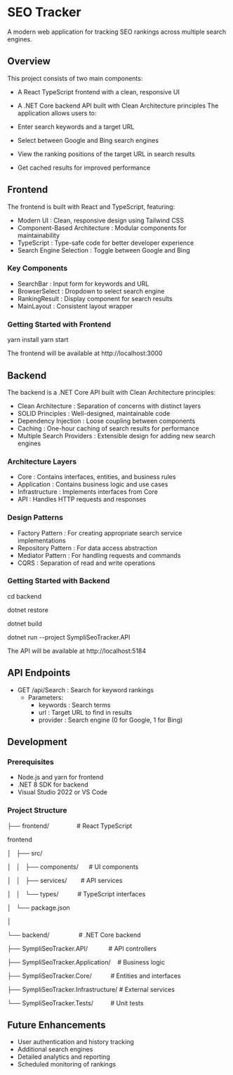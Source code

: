 # SEO Tracker
A modern web application for tracking SEO rankings across multiple search engines.

## Overview
This project consists of two main components:

- A React TypeScript frontend with a clean, responsive UI
- A .NET Core backend API built with Clean Architecture principles
The application allows users to:

- Enter search keywords and a target URL
- Select between Google and Bing search engines
- View the ranking positions of the target URL in search results
- Get cached results for improved performance
## Frontend
The frontend is built with React and TypeScript, featuring:

- Modern UI : Clean, responsive design using Tailwind CSS
- Component-Based Architecture : Modular components for maintainability
- TypeScript : Type-safe code for better developer experience
- Search Engine Selection : Toggle between Google and Bing
### Key Components
- SearchBar : Input form for keywords and URL
- BrowserSelect : Dropdown to select search engine
- RankingResult : Display component for search results
- MainLayout : Consistent layout wrapper
### Getting Started with Frontend

yarn install
yarn start

The frontend will be available at http://localhost:3000

## Backend
The backend is a .NET Core API built with Clean Architecture principles:

- Clean Architecture : Separation of concerns with distinct layers
- SOLID Principles : Well-designed, maintainable code
- Dependency Injection : Loose coupling between components
- Caching : One-hour caching of search results for performance
- Multiple Search Providers : Extensible design for adding new search engines
### Architecture Layers
- Core : Contains interfaces, entities, and business rules
- Application : Contains business logic and use cases
- Infrastructure : Implements interfaces from Core
- API : Handles HTTP requests and responses
### Design Patterns
- Factory Pattern : For creating appropriate search service implementations
- Repository Pattern : For data access abstraction
- Mediator Pattern : For handling requests and commands
- CQRS : Separation of read and write operations
### Getting Started with Backend
cd backend

dotnet restore

dotnet build

dotnet run --project SympliSeoTracker.API

The API will be available at http://localhost:5184

## API Endpoints
- GET /api/Search : Search for keyword rankings
  - Parameters:
    - keywords : Search terms
    - url : Target URL to find in results
    - provider : Search engine (0 for Google, 1 for Bing)
## Development
### Prerequisites
- Node.js and yarn for frontend
- .NET 8 SDK for backend
- Visual Studio 2022 or VS Code
### Project Structure


├── frontend/                # React TypeScript

frontend

│   ├── src/

│   │   ├── components/      # UI components

│   │   ├── services/        # API services

│   │   └── types/           # TypeScript interfaces

│   └── package.json

│

└── backend/                 # .NET Core backend

├── SympliSeoTracker.API/            # API controllers

├── SympliSeoTracker.Application/    # Business logic

├── SympliSeoTracker.Core/           # Entities and interfaces

├── SympliSeoTracker.Infrastructure/ # External services

└── SympliSeoTracker.Tests/          # Unit tests


## Future Enhancements
- User authentication and history tracking
- Additional search engines
- Detailed analytics and reporting
- Scheduled monitoring of rankings